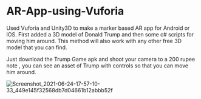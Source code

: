 # AR-App-using-Vuforia

Used Vuforia and Unity3D to make a marker based AR app for Android or IOS.
First added a 3D model of Donald Trump and then some c# scripts for moving him around. This method will also work with any other free 3D model that you can find. 

Just download the Trump Game apk and shoot your camera to a 200 rupee note , you can see an asset of Trump with controls so that you can move him around.

![Screenshot_2021-06-24-17-57-10-33_449e145f32568db7d04661b12abbb52f](https://user-images.githubusercontent.com/70792594/123267266-71cc1c00-d51a-11eb-823c-1367ca24d01a.jpg)

